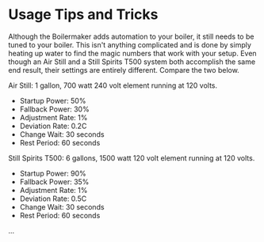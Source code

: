 # Usage Tips and Tricks

Although the Boilermaker adds automation to your boiler, it still needs to be tuned to your boiler. This isn't anything complicated and is done by simply heating up water to find the magic numbers that work with your setup. Even though an Air Still and a Still Spirits T500 system both accomplish the same end result, their settings are entirely different. Compare the two below.

Air Still: 1 gallon, 700 watt 240 volt element running at 120 volts.
- Startup Power: 50%
- Fallback Power: 30%
- Adjustment Rate: 1%
- Deviation Rate: 0.2C
- Change Wait: 30 seconds
- Rest Period: 60 seconds

Still Spirits T500: 6 gallons, 1500 watt 120 volt element running at 120 volts.
- Startup Power: 90%
- Fallback Power: 35%
- Adjustment Rate: 1%
- Deviation Rate: 0.5C
- Change Wait: 30 seconds
- Rest Period: 60 seconds

...
